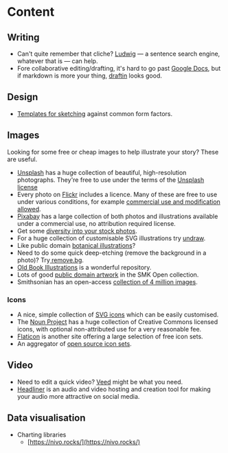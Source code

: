 # Content

## Writing

* Can't quite remember that cliche? [Ludwig](https://ludwig.guru/login) — a sentence search engine, whatever that is — can help.
* Fore collaborative editing/drafting, it's hard to go past [Google Docs](https://docs.google.com/), but if markdown is more your thing, [draftin](https://draftin.com/documents) looks good.

## Design

* [Templates for sketching](https://sketchsheets.com/?utm\_source=densediscovery\&utm\_medium=email\&utm\_campaign=newsletter-issue-53) against common form factors.

## Images

Looking for some free or cheap images to help illustrate your story? These are useful.

* [Unsplash](https://unsplash.com/) has a huge collection of beautiful, high-resolution photographs. They're free to use under the terms of the [Unsplash license](https://unsplash.com/license)
* Every photo on [Flickr](https://www.flickr.com/) includes a licence. Many of these are free to use under various conditions, for example [commercial use and modification allowed](https://www.flickr.com/search/?text=b\&license=4%2C5%2C9%2C10).
* [Pixabay](https://pixabay.com/en/) has a large collection of both photos and illustrations available under a commercial use, no attribution required license.
* Get some [diversity into your stock photos](https://broadlygenderphotos.vice.com/).
* For a huge collection of customisable SVG illustrations try [undraw](https://undraw.co/).
* Like public domain [botanical illustrations](https://www.flickr.com/photos/biodivlibrary/)?
* Need to do some quick deep-etching (remove the background in a photo)? Try[ remove.bg](https://www.remove.bg/).
* [Old Book Illustrations](https://www.oldbookillustrations.com/) is a wonderful repository.
* Lots of good [public domain artwork](https://open.smk.dk/en/) in the SMK Open collection.
* Smithsonian has an open-access [collection of 4 million images](https://www.si.edu/openaccess/).

### Icons

* A nice, simple collection of [SVG icons](https://iconsvg.xyz/) which can be easily customised.
* The [Noun Project](https://thenounproject.com/) has a huge collection of Creative Commons licensed icons, with optional non-attributed use for a very reasonable fee.
* [Flaticon](https://www.flaticon.com/) is another site offering a large selection of free icon sets.
* An aggregator of [open source icon sets](https://iconduck.com/).

## Video

* Need to edit a quick video? [Veed](https://www.veed.io/) might be what you need.
* [Headliner](https://www.headliner.app/) is an audio and video hosting and creation tool for making your audio more attractive on social media.

## Data visualisation

* Charting libraries
  * [https://nivo.rocks/](https://nivo.rocks/)
